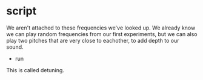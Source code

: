 # script

We aren't attached to these frequencies we've looked up. We already know we can play random frequencies from our first experiments, but we can also play two pitches that are very close to eachother, to add depth to our sound.

- run

This is called detuning.
